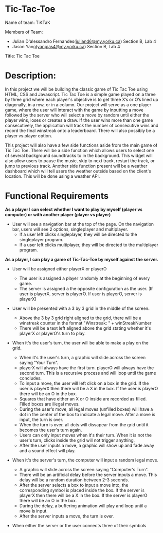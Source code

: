 # Tic-Tac-Toe
Name of team: TiKTaK

Members of Team:
- Julian D'alessandro Fernandes(juliand6@my.yorku.ca) Section B, Lab 4
- Jason Yang(yangjas4@my.yorku.ca) Section B, Lab 4

Title: Tic Tac Toe

# Description: 
In this project we will be building the classic game of Tic Tac Toe using HTML, CSS and Javascript. Tic Tac Toe is a simple game played on a three by three grid where each player's 
objective is to get three X’s or O’s lined up diagonally, in a row, or in a column. Our project will serve as a one player game, where the user will interact with 
the game by inputting a move followed by the server who will select a move by random until either the player wins, loses or creates a draw. If the user wins more than one game consecutively, the application will track the number of consecutive wins and record the final winstreak onto a leaderboard. There will also possibly be a player vs player option. 


This project will also have a few side functions aside from the main game of Tic Tac Toe. There will be a side function which allows users to select one of several background soundtracks to in the background. This widget will also allow users to pause the music, skip to next track, restart the track, or jump to previous track. Another side function present will be a weather dashboard which will tell users the weather outside based on the client's location. This will be done using a weather API. 

# Functional Requirements
**As a player I can select whether I want to play by myself (player vs computer) or with another player (player vs player)**
- User will see a navigation bar at the top of the page. On the navigation bar, users will see 2 options, singleplayer and multiplayer.
    - If a user left clicks singleplayer, they will be directed to the singleplayer program. 
    - If a user left clicks multiplayer, they will be directed to the multiplayer program. 

**As a player, I can play a game of Tic-Tac-Toe by myself against the server.**
- User will be assigned either playerX or playerO
    - The user is assigned a player randomly at the beginning of every game. 
    - The server is assigned a the opposite configuration as the user. (If user is playerX, server is playerO. If user is playerO, server is playerX)

- User will be presented with a 3 by 3 grid in the middle of the screen. 
    - Above the 3 by 3 grid right aligned to the grid, there will be a winstreak counter in the format "Winstreak: " + winStreakNumber
    - There will be a text left aligned above the grid stating whether it's playerX or playerO's turn to play. 

- When it's the user's turn, the user will be able to make a play on the grid. 
    - When it's the user's turn, a graphic will slide across the screen saying "Your Turn". 
    - playerX will always have the first turn. playerO will always have the second turn. This is a recursive process and will loop until the game concludes. 
    - To input a move, the user will left click on a box in the grid. If the user is playerX then there will be a X in the box. If the user is playerO there will be an O in the box.
    - Squares that have either an X or O inside are recorded as filled. Filled boxes are illegal moves. 
    - During the user's move, all legal moves (unfilled boxes) will have a dot in the center of the box to indicate a legal move. After a move is input, the turn is over.
    - When the turn is over, all dots will dissapear from the grid until it becomes the user's turn again.  
    - Users can only input moves when it's their turn. When it is not the user's turn, clicks inside the grid will not trigger anything. 
    - After the user inputs a move, a graphic will show up and fade away and a sound effect will play.

- When it's the server's turn, the computer will input a random legal move. 
    - A graphic will slide across the screen saying "Computer's Turn".
    - There will be an artificial delay before the server inputs a move. This delay will be a random duration between 2-3 seconds. 
    - After the server selects a box to input a move into, the corresponding symbol is placed inside the box. If the server is playerX then there will be a X in the box. If the server is playerO there will be an O in the box. 
    - During the delay, a buffering animation will play and loop until a move is input. 
    - After the server inputs a move, the turn is over. 

- When either the server or the user connects three of their symbols 


